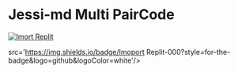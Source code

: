 # Jessi-md Multi PairCode

<a href='https://replit.com/github/whiteshadowofficial/Multi-device-PairCode' target="_blank"><img alt='Imort Replit' src='https://img.shields.io/badge/Imoport Replit-000?style=for-the-badge&logo=github&logoColor=white'/></a>


src='https://img.shields.io/badge/Imoport Replit-000?style=for-the-badge&logo=github&logoColor=white'/></a>
